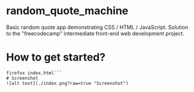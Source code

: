 # random_quote_machine
Basic random quote app demonstrating CSS / HTML / JavaScript. Solution to the "freecodecamp" intermediate front-end web development project.
# How to get started?
```git clone https://github.com/Tom-Schofield/random_quote_machine.git
firefox index.html```
# Screenshot
![alt text](./index.png?raw=true "Screenshot")
